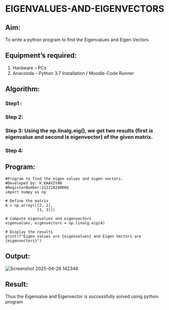 # EIGENVALUES-AND-EIGENVECTORS
## Aim:
To write a python program to find the Eigenvalues and Eigen Vectors
## Equipment’s required:
1. 	Hardware – PCs
2. 	Anaconda – Python 3.7 Installation / Moodle-Code Runner
## Algorithm:
### Step1 : 
### Step 2: 
### Step 3: Using the np.linalg.eig(),  we get two results (first is eigenvalue and second is eigenvector) of the given matrix.
### Step 4: 

## Program:
```
#Program to find the eigen values and eigen vectors.
#Developed by: K.KAAVIYAN
#RegisterNumber:212224240066
import numpy as np

# Define the matrix
A = np.array([[2, 2],
              [1, 3]])

# Compute eigenvalues and eigenvectors
eigenvalues, eigenvectors = np.linalg.eig(A)

# Display the results
print(f"Eigen values are {eigenvalues} and Eigen Vectors are {eigenvectors}")
```

## Output:
![Screenshot 2025-04-26 142346](https://github.com/user-attachments/assets/f94a67a1-b212-4aed-b90b-a6cf7a1ffe88)

## Result:
Thus the Eigenvalue and Eigenvector is successfully solved using python program
